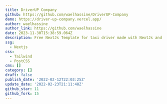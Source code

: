 ```yaml
---
title: DriverUP Company
github: https://github.com/waelhassine/DriverUP-Company
demo: https://driver-up-company.vercel.app/
author: waelhassine
author_link: https://github.com/waelhassine
date: 2023-11-30T15:38:59.064Z
description: Free NextJs Template for taxi driver made with NextJs and Tailwindcss.
ssg:
  - Nextjs
css:
  - Tailwind
  - PostCSS
cms: []
category: []
draft: false
publish_date: '2022-02-12T22:03:25Z'
update_date: '2022-02-23T21:11:48Z'
github_star: 11
github_fork: 15
---
```

